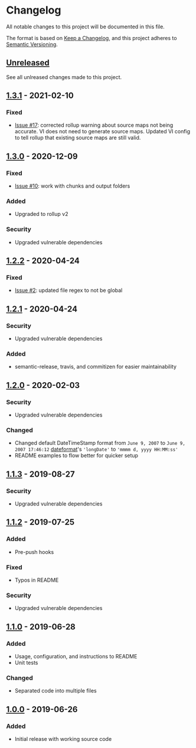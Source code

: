 # Changelog

All notable changes to this project will be documented in this file.

The format is based on [Keep a Changelog](https://keepachangelog.com/en/1.0.0/),
and this project adheres to [Semantic Versioning](https://semver.org/spec/v2.0.0.html).

## [Unreleased](https://github.com/djhouseknecht/rollup-plugin-version-injector/compare/v1.2.2...HEAD)
See all unlreased changes made to this project.

## [1.3.1](https://github.com/djhouseknecht/rollup-plugin-version-injector/compare/v1.3.0...v1.3.1) - 2021-02-10
### Fixed
- [Issue #17](https://github.com/djhouseknecht/rollup-plugin-version-injector/issues/17): corrected rollup warning about source maps not being accurate. VI does not need to generate source maps.
  Updated VI config to tell rollup that existing source maps are still valid.

## [1.3.0](https://github.com/djhouseknecht/rollup-plugin-version-injector/compare/v1.2.2...v1.3.0) - 2020-12-09
### Fixed
- [Issue #10](https://github.com/djhouseknecht/rollup-plugin-version-injector/issues/10): work with chunks and output folders

### Added
- Upgraded to rollup v2

### Security
- Upgraded vulnerable dependencies

## [1.2.2](https://github.com/djhouseknecht/rollup-plugin-version-injector/compare/v1.2.1...v1.2.2) - 2020-04-24
### Fixed
- [Issue #2](https://github.com/djhouseknecht/rollup-plugin-version-injector/issues/2): updated file regex to not be global

## [1.2.1](https://github.com/djhouseknecht/rollup-plugin-version-injector/compare/v1.2.0...v1.2.1) - 2020-04-24
### Security
- Upgraded vulnerable dependencies
### Added
- semantic-release, travis, and commitizen for easier maintainability

## [1.2.0](https://github.com/djhouseknecht/rollup-plugin-version-injector/compare/v1.1.3...v1.2.0) - 2020-02-03
### Security
- Upgraded vulnerable dependencies
### Changed
- Changed default DateTimeStamp format from `June 9, 2007` to `June 9, 2007 17:46:12` [dateformat]'s `'longDate'` to `'mmmm d, yyyy HH:MM:ss'`
- README examples to flow better for quicker setup


## [1.1.3](https://github.com/djhouseknecht/rollup-plugin-version-injector/compare/v1.1.2...v1.1.3) - 2019-08-27
### Security
- Upgraded vulnerable dependencies

## [1.1.2](https://github.com/djhouseknecht/rollup-plugin-version-injector/compare/v1.1.0...v1.1.2) - 2019-07-25
### Added
- Pre-push hooks
### Fixed
- Typos in README
### Security
- Upgraded vulnerable dependencies


## [1.1.0](https://github.com/djhouseknecht/rollup-plugin-version-injector/compare/v1.0.0...v1.1.0) - 2019-06-28
### Added
- Usage, configuration, and instructions to README
- Unit tests
### Changed
- Separated code into multiple files


## [1.0.0](https://github.com/djhouseknecht/rollup-plugin-version-injector/releases/tag/v1.0.0) - 2019-06-26
### Added
- Initial release with working source code

[dateformat]: https://www.npmjs.com/package/dateformat
